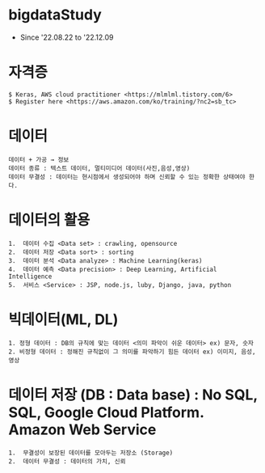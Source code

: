 # bigdataStudy
*  Since '22.08.22 to '22.12.09

# 자격증
```
$ Keras, AWS cloud practitioner <https://mlmlml.tistory.com/6>
$ Register here <https://aws.amazon.com/ko/training/?nc2=sb_tc>
```

# 데이터
```
데이터 + 가공 → 정보
데이터 종류 : 텍스트 데이터, 멀티미디어 데이터(사진,음성,영상)
데이터 무결성 : 데이터는 현시점에서 생성되어야 하며 신뢰할 수 있는 정확한 상태여야 한다.
```

# 데이터의 활용
```
1.	데이터 수집 <Data set> : crawling, opensource
2.	데이터 저장 <Data sort> : sorting
3.	데이터 분석 <Data analyze> : Machine Learning(keras)
4.	데이터 예측 <Data precision> : Deep Learning, Artificial Intelligence
5.	서비스 <Service> : JSP, node.js, luby, Django, java, python
```

# 빅데이터(ML, DL)
```
1. 정형 데이터 : DB의 규칙에 맞는 데이터 <의미 파악이 쉬운 데이터> ex) 문자, 숫자
2. 비정형 데이터 : 정해진 규칙없이 그 의미를 파악하기 힘든 데이터 ex) 이미지, 음성, 영상
```

# 데이터 저장 (DB : Data base) : No SQL, SQL, Google Cloud Platform. Amazon Web Service
```
1.	무결성이 보장된 데이터를 모아두는 저장소 (Storage)
2.	데이터 무결성 : 데이터의 가치, 신뢰
```
